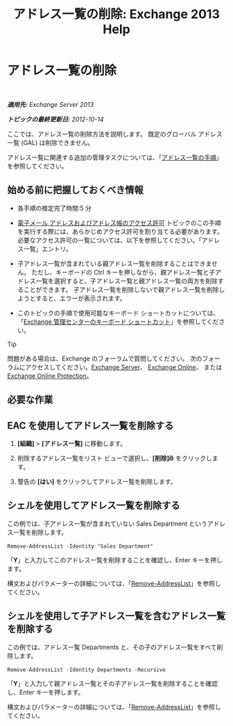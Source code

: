 ﻿---
title: 'アドレス一覧の削除: Exchange 2013 Help'
TOCTitle: アドレス一覧の削除
ms:assetid: 39a313f3-41d4-4c8f-af67-df2316f3687f
ms:mtpsurl: https://technet.microsoft.com/ja-jp/library/Aa997294(v=EXCHG.150)
ms:contentKeyID: 49896203
ms.date: 04/24/2018
mtps_version: v=EXCHG.150
ms.translationtype: HT
---

# アドレス一覧の削除

 

_**適用先:** Exchange Server 2013_

_**トピックの最終更新日:** 2012-10-14_

ここでは、アドレス一覧の削除方法を説明します。 既定のグローバル アドレス一覧 (GAL) は削除できません。

アドレス一覧に関連する追加の管理タスクについては、「[アドレス一覧の手順](address-list-procedures-exchange-2013-help.md)」を参照してください。

## 始める前に把握しておくべき情報

  - 各手順の推定完了時間:5 分

  - [電子メール アドレスおよびアドレス帳のアクセス許可](email-address-and-address-book-permissions-exchange-2013-help.md) トピックのこの手順を実行する際には、あらかじめアクセス許可を割り当てる必要があります。必要なアクセス許可の一覧については、以下を参照してください。「アドレス一覧」エントリ。

  - 子アドレス一覧が含まれている親アドレス一覧を削除することはできません。 ただし、キーボードの Ctrl キーを押しながら、親アドレス一覧と子アドレス一覧を選択すると、子アドレス一覧と親アドレス一覧の両方を削除することができます。 子アドレス一覧を削除しないで親アドレス一覧を削除しようとすると、エラーが表示されます。

  - このトピックの手順で使用可能なキーボード ショートカットについては、「[Exchange 管理センターのキーボード ショートカット](keyboard-shortcuts-in-the-exchange-admin-center-exchange-online-protection-help.md)」を参照してください。


> [!TIP]
> 問題がある場合は、Exchange のフォーラムで質問してください。 次のフォーラムにアクセスしてください。<A href="https://go.microsoft.com/fwlink/p/?linkid=60612">Exchange Server</A>、 <A href="https://go.microsoft.com/fwlink/p/?linkid=267542">Exchange Online</A>、 または <A href="https://go.microsoft.com/fwlink/p/?linkid=285351">Exchange Online Protection</A>。



## 必要な作業

## EAC を使用してアドレス一覧を削除する

1.  **\[組織\]** \> **\[アドレス一覧\]** に移動します。

2.  削除するアドレス一覧をリスト ビューで選択し、**\[削除\]**![\[削除\] アイコン](images/JJ651670.14f639f6-61e8-4418-bbfb-0db14de9d2f5(EXCHG.150).gif "[削除] アイコン") をクリックします。

3.  警告の **\[はい\]** をクリックしてアドレス一覧を削除します。

## シェルを使用してアドレス一覧を削除する

この例では、子アドレス一覧が含まれていない Sales Department というアドレス一覧を削除します。

    Remove-AddressList -Identity "Sales Department"

「**Y**」と入力してこのアドレス一覧を削除することを確認し、Enter キーを押します。

構文およびパラメーターの詳細については、「[Remove-AddressList](https://technet.microsoft.com/ja-jp/library/bb124342\(v=exchg.150\))」を参照してください。

## シェルを使用して子アドレス一覧を含むアドレス一覧を削除する

この例では、アドレス一覧 Departments と、その子のアドレス一覧をすべて削除します。

    Remove-AddressList -Identity Departments -Recursive

「**Y**」と入力して親アドレス一覧とその子アドレス一覧を削除することを確認し、Enter キーを押します。

構文およびパラメーターの詳細については、「[Remove-AddressList](https://technet.microsoft.com/ja-jp/library/bb124342\(v=exchg.150\))」を参照してください。

